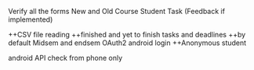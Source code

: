 Verify all the forms
New and Old
Course Student Task (Feedback if implemented)

++CSV file reading
++finished and yet to finish tasks and deadlines
++by default Midsem and endsem
OAuth2 android login 
++Anonymous student

android API check from phone only